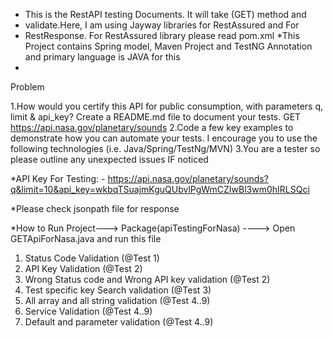 * This is the RestAPI testing Documents. It will take (GET) method and
 * validate.Here, I am using Jayway libraries for RestAssured and For
 * RestResponse. For RestAssured library please read pom.xml
 *This Project contains Spring model, Maven Project and TestNG Annotation and primary language is JAVA for this
 * 
 
Problem

1.How would you certify this API for public consumption, with parameters q, limit & api_key? Create a README.md file to document your tests.
 GET https://api.nasa.gov/planetary/sounds
2.Code a few key examples to demonstrate how you can automate your tests.  I encourage you to use the following technologies (i.e. Java/Spring/TestNg/MVN)
3.You are a tester so please outline any unexpected issues IF noticed


*API Key For Testing: - https://api.nasa.gov/planetary/sounds?q&limit=10&api_key=wkbqTSuajmKguQUbvlPgWmCZIwBl3wm0hIRLSQci
 
 *Please check jsonpath file for response
 
 *How to Run Project---> Package(apiTestingForNasa) ----> Open GETApiForNasa.java and run this file
 
 1) Status Code Validation 								(@Test 1)
 2) API Key Validation 									(@Test 2)
 3) Wrong Status code and Wrong API key validation 		(@Test 2)
 4) Test specific key Search validation 				(@Test 3)
 5) All array and all string validation 				(@Test 4..9)
 6) Service Validation 									(@Test 4..9)
 7) Default and parameter validation 					(@Test 4..9)